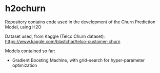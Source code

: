 # h2ochurn
Repository contains code used in the development of the Churn Prediction Model, using H2O

Dataset used, from Kaggle (Telco Churn dataset):
https://www.kaggle.com/blastchar/telco-customer-churn

Models contained so far:
* Gradient Boosting Machine, with grid-search for hyper-parameter optimization
